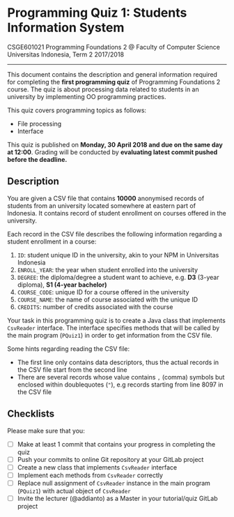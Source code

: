 # Programming Quiz 1: Students Information System

CSGE601021 Programming Foundations 2 @ Faculty of Computer Science Universitas
Indonesia, Term 2 2017/2018

* * *

This document contains the description and general information required for
completing the **first programming quiz** of Programming Foundations 2 course.
The quiz is about processing data related to students in an university by
implementing OO programming practices.

This quiz covers programming topics as follows:

- File processing
- Interface

This quiz is published on **Monday, 30 April 2018 and due on the same day
at 12:00**. Grading will be conducted by **evaluating latest commit pushed
before the deadline.**

## Description

You are given a CSV file that contains **10000** anonymised records of students
from an university located somewhere at eastern part of Indonesia. It contains
record of student enrollment on courses offered in the university.

Each record in the CSV file describes the following information regarding a
student enrollment in a course:

1. `ID`: student unique ID in the university, akin to your NPM in Universitas
Indonesia
2. `ENROLL_YEAR`: the year when student enrolled into the university
3. `DEGREE`: the diploma/degree a student want to achieve, e.g. **D3** (3-year
diploma), **S1 (4-year bachelor)**
4. `COURSE_CODE`: unique ID for a course offered in the university
5. `COURSE_NAME`: the name of course associated with the unique ID
6. `CREDITS`: number of credits associated with the course

Your task in this programming quiz is to create a Java class that implements
`CsvReader` interface. The interface specifies methods that will be called
by the main program (`PQuiz1`) in order to get information from the CSV file.

Some hints regarding reading the CSV file:

- The first line only contains data descriptors, thus the actual records in the
CSV file start from the second line
- There are several records whose value contains `,` (comma) symbols but enclosed
within doublequotes (`"`), e.g records starting from line 8097 in the CSV file

## Checklists

Please make sure that you:

- [ ] Make at least 1 commit that contains your progress in completing the quiz
- [ ] Push your commits to online Git repository at your GitLab project
- [ ] Create a new class that implements `CsvReader` interface
- [ ] Implement each methods from `CsvReader` correctly
- [ ] Replace null assignment of `CsvReader` instance in the main program (`PQuiz1`)
with actual object of `CsvReader`
- [ ] Invite the lecturer (@addianto) as a Master in your tutorial/quiz GitLab
project

